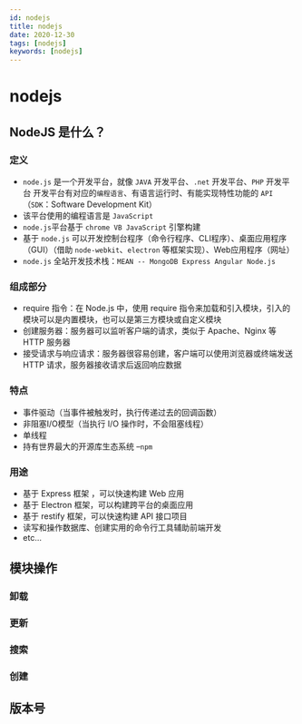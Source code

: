```yaml
---
id: nodejs
title: nodejs
date: 2020-12-30
tags: [nodejs]
keywords: [nodejs]
---
```


# nodejs

## NodeJS 是什么？
### 定义
- `node.js` 是一个开发平台，就像 `JAVA` 开发平台、`.net` 开发平台、`PHP` 开发平台
开发平台有对应的`编程语言`、有语言运行时、有能实现特性功能的 `API`（`SDK`：Software Development Kit）
- 该平台使用的编程语言是 `JavaScript`
- `node.js`平台基于 `chrome VB JavaScript` 引擎构建
- 基于 `node.js` 可以开发控制台程序（命令行程序、CLI程序）、桌面应用程序（GUI）（借助 `node-webkit`、`electron` 等框架实现）、Web应用程序（网址）
- `node.js` 全站开发技术栈：`MEAN -- MongoDB Express Angular Node.js`

### 组成部分
- require 指令：在 Node.js 中，使用 require 指令来加载和引入模块，引入的模块可以是内置模块，也可以是第三方模块或自定义模块
- 创建服务器：服务器可以监听客户端的请求，类似于 Apache、Nginx 等 HTTP 服务器
- 接受请求与响应请求：服务器很容易创建，客户端可以使用浏览器或终端发送 HTTP 请求，服务器接收请求后返回响应数据

### 特点
- 事件驱动（当事件被触发时，执行传递过去的回调函数）
- 非阻塞I/O模型（当执行 I/O 操作时，不会阻塞线程）
- 单线程
- 持有世界最大的开源库生态系统 –`npm`

### 用途
- 基于 Express 框架 ，可以快速构建 Web 应用
- 基于 Electron 框架，可以构建跨平台的桌面应用
- 基于 restify 框架，可以快速构建 API 接口项目
- 读写和操作数据库、创建实用的命令行工具辅助前端开发
- etc…

## 模块操作
### 卸载
### 更新
### 搜索
### 创建

## 版本号


